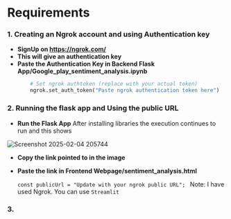 # Requirements

### 1. Creating an Ngrok account and using Authentication key
- **SignUp on https://ngrok.com/**
- **This will give an authentication key**
- **Paste the Authentication Key in Backend Flask App/Google_play_sentiment_analysis.ipynb**
  ```python
      # Set ngrok authtoken (replace with your actual token)
      ngrok.set_auth_token("Paste ngrok authentication token here")
  ```
### 2. Running the flask app and Using the public URL
- **Run the Flask App**
  After installing libraries the execution continues to run and this shows
  
![Screenshot 2025-02-04 205744](https://github.com/user-attachments/assets/969c3ad9-972d-43e8-84fd-ad706de44ec5)


- **Copy the link pointed to in the image**
- **Paste the link in Frontend Webpage/sentiment_analysis.html**
  
  ```const publicUrl = "Update with your ngrok public URL"; ```
  Note: I have used Ngrok. You can use ```Streamlit```
### 3. 

